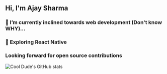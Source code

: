 ## Hi, I'm Ajay Sharma
### 🔭 I’m currently inclined towards web development (Don't know WHY)...
### 🤔 Exploring React Native
### Looking forward for open source contributions

![Cool Dude's GitHub stats](https://github-readme-stats.vercel.app/api?username=ajshrmaofficial&theme=github_dark&show_icons=true&include_all_commits=false)
<!--![](https://raw.githubusercontent.com/ajshrmaofficial/GitHub-Statistics/master/generated/overview.svg#gh-dark-mode-only)-->
<!--![](https://raw.githubusercontent.com/linuxdecoded/GitHub-Statistics/master/generated/languages.svg#gh-dark-mode-only)-->
<!--
**LinuxDecoded/LinuxDecoded** is a ✨ _special_ ✨ repository because its `README.md` (this file) appears on your GitHub profile.

Here are some ideas to get you started:

- 🔭 I’m currently working on ...
- 🌱 I’m currently learning ...
- 👯 I’m looking to collaborate on ...
- 🤔 I’m looking for help with ...
- 💬 Ask me about ...
- 📫 How to reach me: ...
- 😄 Pronouns: ...
- ⚡ Fun fact: ...
-->
